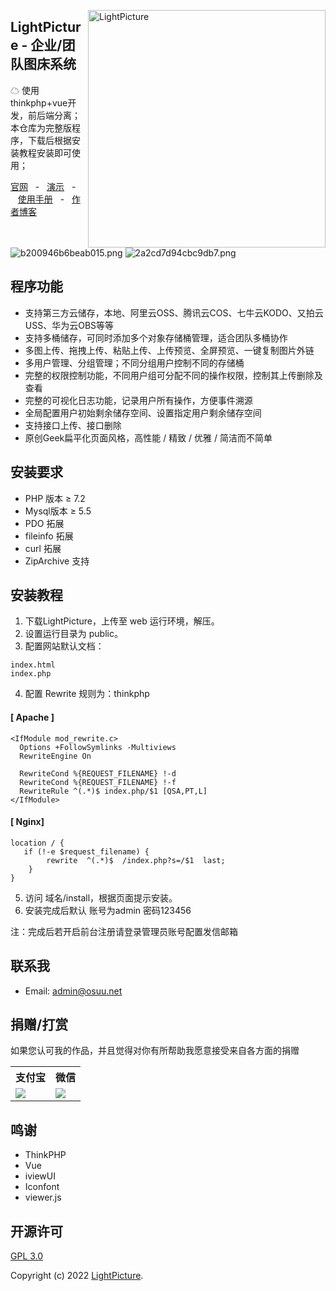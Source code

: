 

<p><a href="http://picture.h234.cn"><img align="right" width="380" src="http://res.eemu.cn/LightPicture/2022/01/1899c1ba43e06c7d.jpg" alt="LightPicture"/></a></p>




<h2>LightPicture - 企业/团队图床系统</h2>
☁ 使用thinkphp+vue开发，前后端分离；本仓库为完整版程序，下载后根据安装教程安装即可使用；




[官网](http://picture.h234.cn) &nbsp; -  &nbsp;[演示](http://pic.xyaxw.cn) &nbsp; -  &nbsp;[使用手册](https://www.kancloud.cn/osuu234/lightpicture/2648408) &nbsp; -  &nbsp;[作者博客](https://www.osuu.net) &nbsp;



![b200946b6beab015.png](http://res.eemu.cn/LightPicture/2022/01/b200946b6beab015.png)
![2a2cd7d94cbc9db7.png](http://res.eemu.cn/LightPicture/2022/01/2a2cd7d94cbc9db7.png)


##  程序功能
* 支持第三方云储存，本地、阿里云OSS、腾讯云COS、七牛云KODO、又拍云USS、华为云OBS等等
* 支持多桶储存，可同时添加多个对象存储桶管理，适合团队多桶协作
* 多图上传、拖拽上传、粘贴上传、上传预览、全屏预览、一键复制图片外链
* 多用户管理、分组管理；不同分组用户控制不同的存储桶
* 完整的权限控制功能，不同用户组可分配不同的操作权限，控制其上传删除及查看
* 完整的可视化日志功能，记录用户所有操作，方便事件溯源
* 全局配置用户初始剩余储存空间、设置指定用户剩余储存空间
* 支持接口上传、接口删除
* 原创Geek扁平化页面风格，高性能 / 精致 / 优雅 / 简洁而不简单


##  安装要求
* PHP 版本 &ge; 7.2
* Mysql版本 &ge; 5.5
* PDO 拓展
* fileinfo 拓展
* curl 拓展
* ZipArchive 支持

##  安装教程
1. 下载LightPicture，上传至 web 运行环境，解压。
2. 设置运行目录为 public。
3. 配置网站默认文档：
~~~
index.html
index.php
~~~

4. 配置 Rewrite 规则为：thinkphp
####  \[ Apache \]

~~~
<IfModule mod_rewrite.c>
  Options +FollowSymlinks -Multiviews
  RewriteEngine On

  RewriteCond %{REQUEST_FILENAME} !-d
  RewriteCond %{REQUEST_FILENAME} !-f
  RewriteRule ^(.*)$ index.php/$1 [QSA,PT,L]
</IfModule>
~~~
####  \[ Nginx\]

~~~
location / { 
   if (!-e $request_filename) {
   		rewrite  ^(.*)$  /index.php?s=/$1  last;
    }
}
~~~

5. 访问 域名/install，根据页面提示安装。
6. 安装完成后默认 账号为admin   密码123456

注：完成后若开启前台注册请登录管理员账号配置发信邮箱

##  联系我
- Email: admin@osuu.net

##  捐赠/打赏
如果您认可我的作品，并且觉得对你有所帮助我愿意接受来自各方面的捐赠    
<table width="100%">
    <tr>
        <th>支付宝</th>
        <th>微信</th>
    </tr>
    <tr>
        <td><img src="http://res.eemu.cn/LightPicture/2022/01/4a5b497dd9f1894b.jpeg"></td>
        <td><img src="http://res.eemu.cn/LightPicture/2022/01/41b8637a113c92b1.jpeg"></td>
    </tr>
</table>



##  鸣谢
- ThinkPHP
- Vue
- iviewUI
- Iconfont
- viewer.js



##  开源许可
[GPL 3.0](https://opensource.org/licenses/GPL-3.0)

Copyright (c) 2022  [LightPicture](http://picture.h234.cn).



